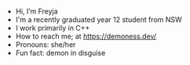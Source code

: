 - Hi, I’m Freyja
- I'm a recently graduated year 12 student from NSW
- I work primarily in C++
- How to reach me; at https://demoness.dev/
- Pronouns: she/her
- Fun fact: demon in disguise
